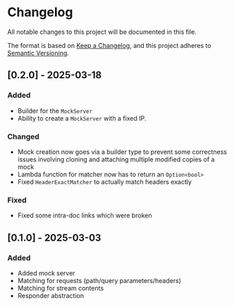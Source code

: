 # Changelog

All notable changes to this project will be documented in this file.

The format is based on [Keep a Changelog](https://keepachangelog.com/en/1.1.0/),
and this project adheres to [Semantic Versioning](https://semver.org/spec/v2.0.0.html).

## [0.2.0] - 2025-03-18
### Added
- Builder for the `MockServer`
- Ability to create a `MockServer` with a fixed IP.

### Changed
- Mock creation now goes via a builder type to prevent some correctness issues involving cloning and
attaching multiple modified copies of a mock
- Lambda function for matcher now has to return an `Option<bool>`
- Fixed `HeaderExactMatcher` to actually match headers exactly

### Fixed
- Fixed some intra-doc links which were broken

## [0.1.0] - 2025-03-03

### Added
- Added mock server
- Matching for requests (path/query parameters/headers)
- Matching for stream contents
- Responder abstraction
